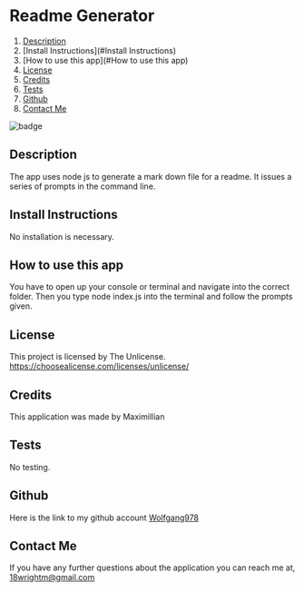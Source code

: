 

  # Readme Generator
1. [Description](#Description)
2. [Install Instructions](#Install Instructions)
3. [How to use this app](#How to use this app)
4. [License](#License)
5. [Credits](#Credits)
6. [Tests](#Tests)
7. [Github](#Github)
8. [Contact Me](#Contact-Me)

  
![badge](https://img.shields.io/badge/license-unlicense-brightgreen)
          
  
  
  ## Description 
  The app uses node js to generate a mark down file for a readme. It issues a series of prompts in the command line.
  
  ## Install Instructions
  No installation is necessary.
  
  ## How to use this app
  You have to open up your console or terminal and navigate into the correct folder. Then you type node index.js into the terminal and follow the prompts given.
  
  
## License
This project is licensed by The Unlicense. 
        https://choosealicense.com/licenses/unlicense/
        
    
  
  ## Credits
  This application was made by Maximillian

  ## Tests
  No testing.

  ## Github 
 Here is the link to my github account [Wolfgang978](https://github.com/Wolfgang978)
  
  
  ## Contact Me
  If you have any further questions about the application you can reach me at, 18wrightm@gmail.com

